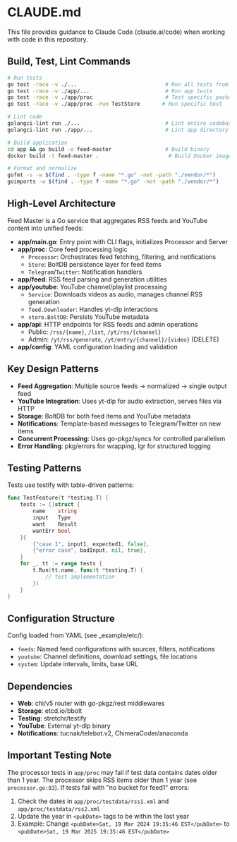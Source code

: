 # CLAUDE.md

This file provides guidance to Claude Code (claude.ai/code) when working with code in this repository.

## Build, Test, Lint Commands
```bash
# Run tests
go test -race -v ./...                            # Run all tests from root
go test -race -v ./app/...                        # Run app tests
go test -race -v ./app/proc                       # Test specific package
go test -race -v ./app/proc -run TestStore       # Run specific test

# Lint code
golangci-lint run ./...                           # Lint entire codebase from root
golangci-lint run ./app/...                       # Lint app directory

# Build application
cd app && go build -o feed-master                 # Build binary
docker build -t feed-master .                      # Build Docker image

# Format and normalize
gofmt -s -w $(find . -type f -name "*.go" -not -path "./vendor/*")
goimports -w $(find . -type f -name "*.go" -not -path "./vendor/*")
```

## High-Level Architecture

Feed Master is a Go service that aggregates RSS feeds and YouTube content into unified feeds:

- **app/main.go**: Entry point with CLI flags, initializes Processor and Server
- **app/proc**: Core feed processing logic
  - `Processor`: Orchestrates feed fetching, filtering, and notifications
  - `Store`: BoltDB persistence layer for feed items
  - `Telegram`/`Twitter`: Notification handlers
- **app/feed**: RSS feed parsing and generation utilities
- **app/youtube**: YouTube channel/playlist processing
  - `Service`: Downloads videos as audio, manages channel RSS generation
  - `feed.Downloader`: Handles yt-dlp interactions
  - `store.BoltDB`: Persists YouTube metadata
- **app/api**: HTTP endpoints for RSS feeds and admin operations
  - Public: `/rss/{name}`, `/list`, `/yt/rss/{channel}`
  - Admin: `/yt/rss/generate`, `/yt/entry/{channel}/{video}` (DELETE)
- **app/config**: YAML configuration loading and validation

## Key Design Patterns

- **Feed Aggregation**: Multiple source feeds → normalized → single output feed
- **YouTube Integration**: Uses yt-dlp for audio extraction, serves files via HTTP
- **Storage**: BoltDB for both feed items and YouTube metadata
- **Notifications**: Template-based messages to Telegram/Twitter on new items
- **Concurrent Processing**: Uses go-pkgz/syncs for controlled parallelism
- **Error Handling**: pkg/errors for wrapping, lgr for structured logging

## Testing Patterns

Tests use testify with table-driven patterns:
```go
func TestFeature(t *testing.T) {
    tests := []struct {
        name    string
        input   Type
        want    Result
        wantErr bool
    }{
        {"case 1", input1, expected1, false},
        {"error case", badInput, nil, true},
    }
    for _, tt := range tests {
        t.Run(tt.name, func(t *testing.T) {
            // test implementation
        })
    }
}
```

## Configuration Structure

Config loaded from YAML (see _example/etc/):
- `feeds`: Named feed configurations with sources, filters, notifications
- `youtube`: Channel definitions, download settings, file locations
- `system`: Update intervals, limits, base URL

## Dependencies

- **Web**: chi/v5 router with go-pkgz/rest middlewares
- **Storage**: etcd.io/bbolt
- **Testing**: stretchr/testify
- **YouTube**: External yt-dlp binary
- **Notifications**: tucnak/telebot.v2, ChimeraCoder/anaconda

## Important Testing Note

The processor tests in `app/proc` may fail if test data contains dates older than 1 year. The processor skips RSS items older than 1 year (see `processor.go:83`). If tests fail with "no bucket for feed1" errors:

1. Check the dates in `app/proc/testdata/rss1.xml` and `app/proc/testdata/rss2.xml`
2. Update the year in `<pubDate>` tags to be within the last year
3. Example: Change `<pubDate>Sat, 19 Mar 2024 19:35:46 EST</pubDate>` to `<pubDate>Sat, 19 Mar 2025 19:35:46 EST</pubDate>`